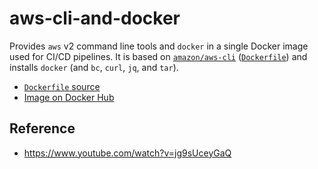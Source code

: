 # aws-cli-and-docker

Provides `aws` v2 command line tools and `docker` in a single Docker image used for CI/CD pipelines. It is based on [`amazon/aws-cli`](https://hub.docker.com/r/amazon/aws-cli) ([`Dockerfile`](https://github.com/aws/aws-cli/blob/v2/docker/Dockerfile)) and installs `docker` (and `bc`, `curl`, `jq`, and `tar`).

- [`Dockerfile` source](https://github.com/saltycrane/aws-cli-and-docker/blob/main/Dockerfile)
- [Image on Docker Hub](https://hub.docker.com/r/saltycrane/aws-cli-and-docker)

## Reference

- https://www.youtube.com/watch?v=jg9sUceyGaQ
